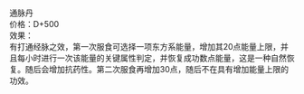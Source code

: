<title>通脉丹</title>
<meta name="GENERATOR" content="WinCHM">
<meta http-equiv="Content-Type" content="text/html; charset=gb2312">
<br>
<br>通脉丹 
<br>价格：D+500 
<br>效果： 
<br>有打通经脉之效，第一次服食可选择一项东方系能量，增加其20点能量上限，并且每小时进行一次该能量的关键属性判定，并恢复成功数点能量，这是一种自然恢复。随后会增加抗药性。第二次服食再增加30点，随后不在具有增加能量上限的功效。
<br> 